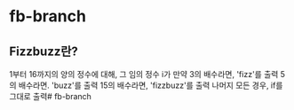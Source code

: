 # fb-branch

## Fizzbuzz란?

1부터 16까지의 양의 정수에 대해,
그 임의 정수 i가 만약
3의 배수라면, 'fizz'를 출력
5의 배수라면. 'buzz'를 출력
15의 배수라면, 'fizzbuzz'를 출력
나머지 모든 경우, if를 그대로 출력# fb-branch
